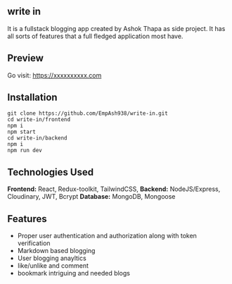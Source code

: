 ## write in

It is a fullstack blogging app created by Ashok Thapa as side project. It has all sorts of features that a full fledged application most have.

## Preview

Go visit: https://xxxxxxxxxx.com

## Installation

```
git clone https://github.com/EmpAsh938/write-in.git
cd write-in/frontend
npm i
npm start
cd write-in/backend
npm i
npm run dev
```

## Technologies Used

**Frontend:** React, Redux-toolkit, TailwindCSS,
**Backend:** NodeJS/Express, Cloudinary, JWT, Bcrypt
**Database:** MongoDB, Mongoose 

## Features

- Proper user authentication and authorization along with token verification
- Markdown based blogging
- User blogging anayltics
- like/unlike and comment
- bookmark intriguing and needed blogs
